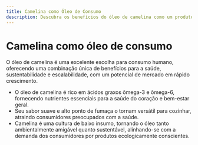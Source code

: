 ```yaml
---
title: Camelina como Óleo de Consumo
description: Descubra os benefícios do óleo de camelina como um produto de consumo com uma demanda de mercado crescente.
---
```

# Camelina como óleo de consumo
O óleo de camelina é uma excelente escolha para consumo humano, oferecendo uma combinação única de benefícios para a saúde, sustentabilidade e escalabilidade, com um potencial de mercado em rápido crescimento.

- O óleo de camelina é rico em ácidos graxos ômega-3 e ômega-6, fornecendo nutrientes essenciais para a saúde do coração e bem-estar geral.
- Seu sabor suave e alto ponto de fumaça o tornam versátil para cozinhar, atraindo consumidores preocupados com a saúde.
- Camelina é uma cultura de baixo insumo, tornando o óleo tanto ambientalmente amigável quanto sustentável, alinhando-se com a demanda dos consumidores por produtos ecologicamente conscientes.